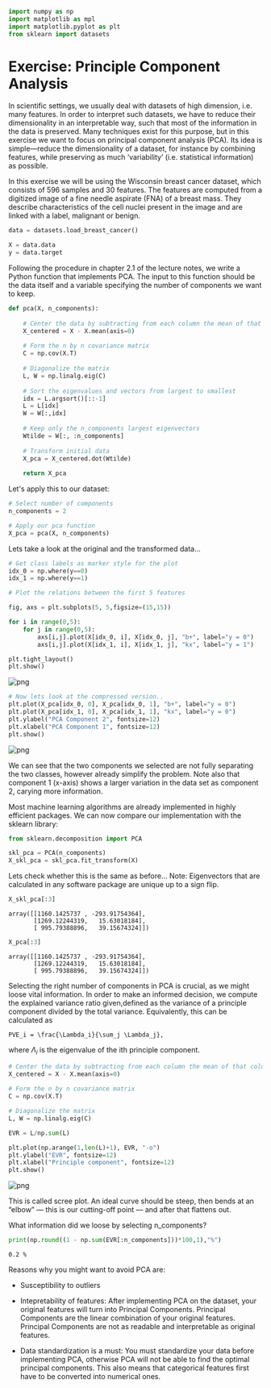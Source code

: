 <!-- Global site tag (gtag.js) - Google Analytics -->

<script async src="https://www.googletagmanager.com/gtag/js?id=G-ZLMLLKHZE0"></script>
<script>
  window.dataLayer = window.dataLayer || [];
  function gtag(){dataLayer.push(arguments);}
  gtag('js', new Date());

  gtag('config', 'G-ZLMLLKHZE0');
</script>

```python
import numpy as np
import matplotlib as mpl
import matplotlib.pyplot as plt
from sklearn import datasets
```

# Exercise: Principle Component Analysis 

In scientific settings, we usually deal with datasets of high dimension, i.e. many features. In order to interpret such datasets, we have to reduce their dimensionality in an interpretable way, such that most of the information in the data is preserved. Many techniques exist for this purpose, but in this exercise we want to focus on principal component analysis (PCA). Its idea is simple—reduce the dimensionality of a dataset, for instance by combining features, while preserving as much ‘variability’ (i.e. statistical information) as possible.

In this exercise we will be using the Wisconsin breast cancer dataset, which consists of 596 samples and 30 features. The features are computed from a digitized image of a fine needle aspirate (FNA) of a breast mass. They describe characteristics of the cell nuclei present in the image and are linked with a label, malignant or benign.


```python
data = datasets.load_breast_cancer()
```


```python
X = data.data
y = data.target
```

Following the procedure in chapter 2.1 of the lecture notes, we write a Python function that implements PCA. The input to this function should be the data itself and a variable specifying the number of components we want to keep.


```python
def pca(X, n_components):
    
    # Center the data by subtracting from each column the mean of that column
    X_centered = X - X.mean(axis=0)
    
    # Form the n by n covariance matrix
    C = np.cov(X.T)
    
    # Diagonalize the matrix 
    L, W = np.linalg.eig(C)
    
    # Sort the eigenvalues and vectors from largest to smallest
    idx = L.argsort()[::-1]   
    L = L[idx]
    W = W[:,idx]
    
    # Keep only the n_components largest eigenvectors
    Wtilde = W[:, :n_components]
    
    # Transform initial data
    X_pca = X_centered.dot(Wtilde)
    
    return X_pca
```

Let's apply this to our dataset:


```python
# Select number of components
n_components = 2

# Apply our pca function
X_pca = pca(X, n_components)
```

Lets take a look at the original and the transformed data...


```python
# Get class labels as marker style for the plot
idx_0 = np.where(y==0)
idx_1 = np.where(y==1)
```


```python
# Plot the relations between the first 5 features

fig, axs = plt.subplots(5, 5,figsize=(15,15))

for i in range(0,5):
    for j in range(0,5):
        axs[i,j].plot(X[idx_0, i], X[idx_0, j], "b+", label="y = 0")
        axs[i,j].plot(X[idx_1, i], X[idx_1, j], "kx", label="y = 1")

plt.tight_layout()
plt.show()
```


    
![png](../../_static/exercise_specific/PCA/output_11_0.png)
    



```python
# Now lets look at the compressed version..
plt.plot(X_pca[idx_0, 0], X_pca[idx_0, 1], "b+", label="y = 0")
plt.plot(X_pca[idx_1, 0], X_pca[idx_1, 1], "kx", label="y = 0")
plt.ylabel("PCA Component 2", fontsize=12)
plt.xlabel("PCA Component 1", fontsize=12)
plt.show()
```


    
![png](../../_static/exercise_specific/PCA/output_12_0.png)
    


We can see that the two components we selected are not fully separating the two classes, however already simplify the problem. Note also that component 1 (x-axis) shows a larger variation in the data set as component 2, carying more information.

Most machine learning algorithms are already implemented in highly efficient packages. We can now compare our implementation with the sklearn library:


```python
from sklearn.decomposition import PCA

skl_pca = PCA(n_components)
X_skl_pca = skl_pca.fit_transform(X)
```

Lets check whether this is the same as before... Note: Eigenvectors that are calculated in any software package are unique up to a sign flip. 


```python
X_skl_pca[:3]
```




    array([[1160.1425737 , -293.91754364],
           [1269.12244319,   15.63018184],
           [ 995.79388896,   39.15674324]])




```python
X_pca[:3]
```




    array([[1160.1425737 , -293.91754364],
           [1269.12244319,   15.63018184],
           [ 995.79388896,   39.15674324]])



Selecting the right number of components in PCA is crucial, as we might loose vital information. In order to make an informed decision, we compute the explained variance ratio given,defined as the variance of a principle component divided by the total variance. Equivalently, this can be calculated as

```{math}
PVE_i = \frac{\Lambda_i}{\sum_j \Lambda_j},
```
where $\Lambda_i$ is the eigenvalue of the ith principle component.


```python
# Center the data by subtracting from each column the mean of that column
X_centered = X - X.mean(axis=0)
    
# Form the n by n covariance matrix
C = np.cov(X.T)

# Diagonalize the matrix 
L, W = np.linalg.eig(C)

EVR = L/np.sum(L)
```


```python
plt.plot(np.arange(1,len(L)+1), EVR, "-o")
plt.ylabel("EVR", fontsize=12)
plt.xlabel("Principle component", fontsize=12)
plt.show()
```


    
![png](../../_static/exercise_specific/PCA/output_21_0.png)
    


This is called scree plot. An ideal curve should be steep, then bends at an “elbow” — this is our cutting-off point — and after that flattens out.

What information did we loose by selecting n_components?


```python
print(np.round((1 - np.sum(EVR[:n_components]))*100,1),"%")
```

    0.2 %


Reasons why you might want to avoid PCA are:

* Susceptibility to outliers
* Intepretability of features: After implementing PCA on the dataset, your original features will turn into Principal Components. Principal Components are the linear combination of your original features. Principal Components are not as readable and interpretable as original features.

* Data standardization is a must: You must standardize your data before implementing PCA, otherwise PCA will not be able to find the optimal principal components. This also means that categorical features first have to be converted into numerical ones.
